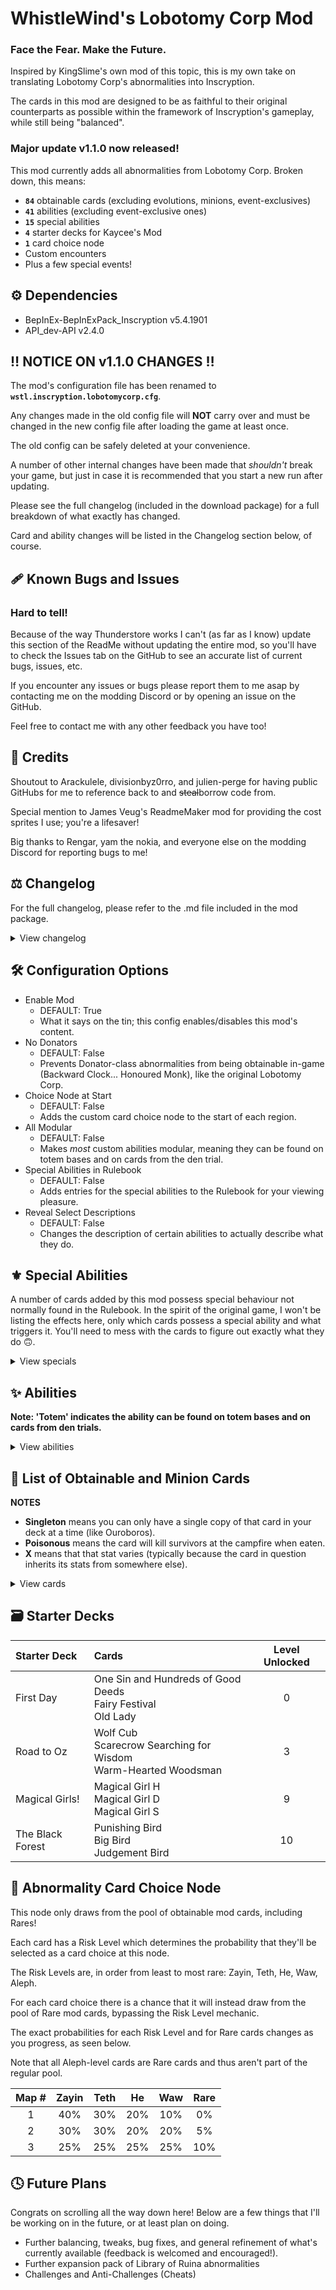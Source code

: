 # WhistleWind's Lobotomy Corp Mod

### Face the Fear. Make the Future.

Inspired by KingSlime's own mod of this topic, this is my own take on translating Lobotomy Corp's abnormalities into Inscryption.

The cards in this mod are designed to be as faithful to their original counterparts as possible within the framework of Inscryption's gameplay, while still being "balanced".

### Major update v1.1.0 now released!

This mod currently adds all abnormalities from Lobotomy Corp. Broken down, this means:
* **```84```** obtainable cards (excluding evolutions, minions, event-exclusives)
* **```41```** abilities (excluding event-exclusive ones)
* **```15```** special abilities
* **```4```** starter decks for Kaycee's Mod
* **```1```** card choice node
* Custom encounters
* Plus a few special events!

## ⚙️ Dependencies
* BepInEx-BepInExPack_Inscryption v5.4.1901
* API_dev-API v2.4.0

## ‼️ NOTICE ON v1.1.0 CHANGES ‼️
The mod's configuration file has been renamed to **```wstl.inscryption.lobotomycorp.cfg```**.

Any changes made in the old config file will **NOT** carry over and must be changed in the new config file after loading the game at least once.

The old config can be safely deleted at your convenience.

A number of other internal changes have been made that _shouldn't_ break your game, but just in case it is recommended that you start a new run after updating.

Please see the full changelog (included in the download package) for a full breakdown of what exactly has changed.

Card and ability changes will be listed in the Changelog section below, of course.

## 🩹 Known Bugs and Issues
### Hard to tell!
Because of the way Thunderstore works I can't (as far as I know) update this section of the ReadMe without updating the entire mod, so you'll have to check the Issues tab on the GitHub to see an accurate list of current bugs, issues, etc.

If you encounter any issues or bugs please report them to me asap by contacting me on the modding Discord or by opening an issue on the GitHub.

Feel free to contact me with any other feedback you have too!

## 💌 Credits
Shoutout to Arackulele, divisionbyz0rro, and julien-perge for having public GitHubs for me to reference back to and ~~steal~~borrow code from.

Special mention to James Veug's ReadmeMaker mod for providing the cost sprites I use; you're a lifesaver!

Big thanks to Rengar, yam the nokia, and everyone else on the modding Discord for reporting bugs to me!

## ⚖️ Changelog
For the full changelog, please refer to the .md file included in the mod package.
<details>
<summary>View changelog</summary>

### v1.1.0 - First Major Update(tm) (?/?/202?)
* Bug fixes
  * 
* Tweaks
  *
* Balancing

### v1.0.7 - Martyr bug fix (7/22/2022)
* Bug fixes
  * Fixed Martyr ability softlocking when there aren't any other valid cards
  * Melting Love can now be found as a rare card
  * Judgement Bird is now found as a common choice instead of a rare
* Tweaks
  * Changed sigil icons of activated abilities to better indicate their nature

### v1.0.5 & v1.0.6 - Nothing Angels patch (7/3/2022)
* Bug fixes
  * Fixed Apostles not entering Downed state when killed
  * Fixed Nothing There not being properly added to the deck
  * Fixed Apostle Spear emission not showing
  * WhiteNight event works again
* Tweaks
  * Dreaming Current now has Rampager instead of Sprinter and Hefty
  * Reverted some cards' emissions to the default colour
* Balancing
  * Select cards can no longer be used at the Campfire or Mycologists

### v1.0.3 & v1.0.4 - Mountains of Coloured Text patch (6/29/2022)
* Bug fixes
  * Fixed Assimilator ability not doing proper checks on the base Card
  * Fixed Assimilator ability not properly checking for MoSB evolutions (v1.0.4)
* Tweaks
  * Leshy's eyes now turn red during the WhiteNight event
  * Changed colour of text relating to WhiteNight event
  * Tweaked Assimilator ability OnDie trigger to be specific to MoSB

### v1.0.2 - Prayer and Bees patch (6/28/2022)
* Bug fixes
  * Fixed Queen Nest ability softlocking when Queen Bee is dropped by the Mule
* Tweaks
  * Tweaked Confession ability to make Heretic sequence smoother
* Balancing
  * Cards from the WhiteNight event no longer drop bones when killed
  * Hundreds of Good Deeds now dies if Confession is activated during a boss

### v1.0.1 - Bones and Trains patch (6/27/2022)
* Groundwork
  * Removed the fourth zero from the in-game version number to be consistent with the Thunderstore version number
* Bug Fixes
  * Fixed Boons of the Bone Lord not giving bones
  * Fixed cards not dropping bones if a copy was previously killed by The Train
  * Fixed The Train ability being free to activate
* Tweaks
  * Confession ability changed to an activated-type ability
  * Fixed an error in the README regarding The Train ability's description
  * Can no longer activate The Train ability if there are no other cards on the board
* Balancing
  * Increased The Train ability activation cost 10 --> 12

### v1.0.0 - Initial release (6/26/2022)
* Additions
  * 71 Cards
  * 38 Abilities
  * 13 Special abilities
</details>

## 🛠️ Configuration Options
* Enable Mod
  * DEFAULT: True
  * What it says on the tin; this config enables/disables this mod's content.
* No Donators
  * DEFAULT: False
  * Prevents Donator-class abnormalities from being obtainable in-game (Backward Clock... Honoured Monk), like the original Lobotomy Corp.
* Choice Node at Start
  * DEFAULT: False
  * Adds the custom card choice node to the start of each region.
* All Modular
  * DEFAULT: False
  * Makes _most_ custom abilities modular, meaning they can be found on totem bases and on cards from the den trial.
* Special Abilities in Rulebook
  * DEFAULT: False
  * Adds entries for the special abilities to the Rulebook for your viewing pleasure.
* Reveal Select Descriptions
  * DEFAULT: False
  * Changes the description of certain abilities to actually describe what they do.

## ⚜️ Special Abilities
A number of cards added by this mod possess special behaviour not normally found in the Rulebook.
In the spirit of the original game, I won't be listing the effects here, only which cards possess a special ability and what triggers it.
You'll need to mess with the cards to figure out exactly what they do 🙃.
<details>
<summary>View specials</summary>
 
|Card|Trigger|
|:-|:-|
|Nameless Fetus|Reacts to being sacrificed.|
|Bloodbath|Reacts to cards being sacrificed.|
|Magical Girl H|Reacts to cards dying.|
|Nothing There|Reacts to dying.|
|Der Freiscütz|Reacts to dealing damage.|
|Crumbling Armour|Reacts to adjacent cards.|
|Magical Girl S|Reacts to adjacent cards.|
|Mountain of Smiling Bodies|Reacts to killing cards.|
|CENSORED|Reacts to killing cards.|
|Judgement Bird|Reacts to attacking cards.|
|Today's Shy Look|Reacts to being drawn.|
|Army in Pink|Reacts to cards dying.|
|Melting Love|Reacts to taking damage.|
|Yang|Reacts to being adjacent to another card.|
|Giant Tree Sap|Reacts to being sacrificed.|
 </details>
 
## ✨ Abilities
**Note: 'Totem' indicates the ability can be found on totem bases and on cards from den trials.**
<details>
<summary>View abilities</summary>

|Name|Description|Totem|
|:-|:-|:-:|
|Punisher|When a card bearing this sigil is struck, the striker is killed.|Yes|
|Bloodfiend|When a card bearing this sigil deals damage to an opposing card, it gains 1 Health.|Yes|
|Martyr|When a card bearing this sigil dies, all allied creatures gain 2 Health.|Yes|
|Aggravating|While this card is on the board, all opposing cards gain 1 Power.||
|Team Leader|While this card is on the board, all other ally cards gain 1 Power.||
|Idol|While this card is on the board, all opposing cards lose 1 Power.||
|Conductor|When this card is played, create an Ensemble in your hand. Create an additional Ensemble in your hand at the start of your next 2 turns. An Ensemble is defined as: 0 Power, 1 Health.||
|Woodcutter|When a card moves into the space opposing this card, deal damage equal to this card's Power to it.||
|Frozen Heart|When this card dies, the killer gains 1 Health.||
|Ruler of Frost|When this card is played, create a Block of Ice in the opposing adjacent slots if they are empty. Otherwise, if the occupying card has 1 Health, kill it and create a Frozen Heart in its place. A Block of Ice and a Frozen Heart are both defined as: 0 Power, 1 Health.||
|Root|When this card is played, Vines are created on adjacent empty spaces. A Vine is defined as: 1 Power, 1 Health.|Yes|
|Broodmother|When a card bearing this sigil is struck, create a Spiderling in your hand. A Spiderling is defined as: 0 Power, 1 Health.|Yes|
|Cursed|When a card bearing this sigil dies, turn the killer into a copy of this card.||
|Healer|This card will heal a selected ally for 2 Health.||
|Queen Nest|When a card bearing this sigil is played, a Worker Bee is created in your hand. Create an additional Worker Bee whenever another card dies.||
|Bitter Enemies|A card bearing this sigil gains 1 Power when another card on this board also bears this sigil.|Yes|
|Courageous|If an adjacent card has more than 1 Health, it loses 1 Health and gains 1 Power. This effect can activate twice for a maximum of -2 Health and +2 Power. Stat changes persist until battle's end.||
|Serpent's Nest|When a card bearing this sigil is struck, a Worm is created in your hand and the striker is dealt 1 damage. A worm is defined as: 1 Power, 1 Health.|Yes|
|Assimilator|When a card bearing this sigil kills an enemy card, this card gains 1 Power and 1 Health.||
|Group Healer|While this card is on the board, all allies whose Health is below its maximum regain 1 Health at the end of the opponent's turn.||
|Reflector|When this card is struck, the striker is dealt damage equal to the striker's Power.||
|Flag Bearer|Adjacent cards gain 2 Health.||
|Grinder|This card gains the stats of the cards sacrificed to play it.||
|The Train|Activate: Pay 12 bones to kill all cards on the board, including this card. Cards killed this way do not drop bones.||
|Burning|The opposing card takes 1 damage at the end of their turn.||
|Regenerator|Adjacent cards gain 1 Health at the end of the opponent's turn.||
|Volatile|When this card dies, adjacent and opposing cards are dealt 10 damage. (identical to Detonator)|Yes|
|Gift Giver|When this card is played, create a random card in your hand.||
|Piercing|When this card strikes a card, deal 1 overkill damage if applicable.|Yes|
|Scrambler|When this card is sacrificed, add its stats onto the card it was sacrificed to, then scramble that card's stats.|Yes|
|Gardener|When an ally card dies, create a Sapling in their place. A Sapling is defined as: 0 Power, 2 Health.||
|Slime|A card bearing this sigil takes 1 less damage from attacks. Additionally, cards placed adjacent to this card are turned into Slimes.||
|Marksman|You may choose which opposing space a card bearing this sigil strikes. (identical to Sniper)||
|Protector|Adjacent cards take 1 less damage from attacks.||
|Quick Draw|When a creature moves into the space opposite this card, they take 1 damage.||
|Alchemist|Activate: Pay 3 bones to discard your current hand and draw cards equal to the number of cards discarded.||
|Time Machine|Activate: End the current battle or phase and remove this card from the player's deck. Remove an additional card from the deck based on their power level.||
|Clothes Made of Nettles|When a card bearing this sigil is played, create random Brothers in empty slots on the owner's side of the board. This card gains special abilities depending on what Brothers are on the board.||
|Spores|Adjacent cards gain 1 Spore and take damage equal to their Spore at the end of each turn. If a card with Spore is killed, create a Spore Mold Creature in that card's slot whose stats are equal to the card's Spore.||
|Witness|Activate: Pay 2 bones to increase a selected card's Health by 2 and increase their taken damage by 1. This effect stacks up to 3 times per card.||
|Corrector|A card bearing this sigil has its stats changed based on its cost. Higher costs yield higher overall stats.|Yes|
|Apostle|*Thou wilt abandon flesh and be born again.*|||
|True Saviour|*My story is nowhere, unknown to all.*|||
|Confession and Pentinence|*Activate: Keep faith with unwavering resolve.*|||
</details>

## 📜 List of Obtainable and Minion Cards
**NOTES**
* **Singleton** means you can only have a single copy of that card in your deck  at a time (like Ouroboros).
* **Poisonous** means the card will kill survivors at the campfire when eaten.
* **X** means that that stat varies (typically because the card in question inherits its stats from somewhere else).
<details>
<summary>View cards</summary>

|Name|Power|Health|Cost|Sigils|Traits|Tribes|
|:-|:-:|:-:|:-:|:-:|:-:|:-:|
|Standard Training-Dummy Rabbit|0|1|<img align="center" src="https://i.imgur.com/GeMgIce.png"><img align="center" src="https://i.imgur.com/g6cUUvP.png">||||
|Scorched Girl|1|1|<img align="center" src="https://i.imgur.com/GeMgIce.png"><img align="center" src="https://i.imgur.com/jnK5NEz.png">|Volatile|||
|One Sin and Hundreds of Good Deeds|0|1|<img align="center" src="https://i.imgur.com/GeMgIce.png"><img align="center" src="https://i.imgur.com/czecyiH.png">|Martyr|||
|Magical Girl H|2|2|<img align="center" src="https://i.imgur.com/H6vESv7.png"><img align="center" src="https://i.imgur.com/UENa3ep.png">||Singleton||
|⤷ The Queen of Hatred|7|2|<img align="center" src="https://i.imgur.com/H6vESv7.png"><img align="center" src="https://i.imgur.com/UENa3ep.png">|Airborne|Singleton||
|Happy Teddy Bear|3|2|<img align="center" src="https://i.imgur.com/GeMgIce.png"><img align="center" src="https://i.imgur.com/cEvPoTk.png">|Stinky|||
|Red Shoes|0|3|<img align="center" src="https://i.imgur.com/H6vESv7.png"><img align="center" src="https://i.imgur.com/UENa3ep.png">|Sharp Quills<br>Guardian|||
|Theresia|0|2|<img align="center" src="https://i.imgur.com/H6vESv7.png"><img align="center" src="https://i.imgur.com/vIrzRRC.png">|Healer|||
|Old Lady|1|2|<img align="center" src="https://i.imgur.com/GeMgIce.png"><img align="center" src="https://i.imgur.com/czecyiH.png">|Stinky|||
|Nameless Fetus|0|1|<img align="center" src="https://i.imgur.com/GeMgIce.png"><img align="center" src="https://i.imgur.com/o1qsSmA.png">|Worthy Sacrifice<br>Undying|Goat||
|The Lady Facing the Wall|0|2|<img align="center" src="https://i.imgur.com/H6vESv7.png"><img align="center" src="https://i.imgur.com/UENa3ep.png">|Punisher|||
|Nothing There|1|1|<img align="center" src="https://i.imgur.com/H6vESv7.png"><img align="center" src="https://i.imgur.com/vIrzRRC.png">||Rare||
|The Lady Facing the Wall|0|2|<img align="center" src="https://i.imgur.com/H6vESv7.png"><img align="center" src="https://i.imgur.com/UENa3ep.png">|Punisher|||
|1.76 MHz|0|3|<img align="center" src="https://i.imgur.com/H6vESv7.png"><img align="center" src="https://i.imgur.com/UENa3ep.png">|Leader<br>Annoying|||
|Singing Machine|0|4|<img align="center" src="https://i.imgur.com/H6vESv7.png"><img align="center" src="https://i.imgur.com/vIrzRRC.png">|Team Leader<br>Aggravating|||
|The Silent Orchestra|2|6|<img align="center" src="https://i.imgur.com/H6vESv7.png"><img align="center" src="https://i.imgur.com/nR7Ce9J.png">|Conductor|Rare||
|⤷ Chairs|0|2||Leader|||
|Warm-Hearted Woodsman|2|3|<img align="center" src="https://i.imgur.com/H6vESv7.png"><img align="center" src="https://i.imgur.com/vIrzRRC.png">|Woodcutter|||
|The Snow Queen|0|2|<img align="center" src="https://i.imgur.com/GeMgIce.png"><img align="center" src="https://i.imgur.com/r1Q62Ck.png">|Frost Ruler|||
|⤷ Frozen Heart|0|1||Frozen Heart|||
|⤷ Block of Ice|0|1|||||
|Big Bird|2|4|<img align="center" src="https://i.imgur.com/H6vESv7.png"><img align="center" src="https://i.imgur.com/vIrzRRC.png">||Singleton|Avian|
|All-Around Helper|1|3|<img align="center" src="https://i.imgur.com/H6vESv7.png"><img align="center" src="https://i.imgur.com/vIrzRRC.png">|Sprinter<br>Bifurcated Strike|||
|Snow White's Apple|1|3|<img align="center" src="https://i.imgur.com/GeMgIce.png"><img align="center" src="https://i.imgur.com/jnK5NEz.png">|Roots|||
|Thorny Vines|0|1||Sharp Quills|||
|Spider Bud|0|2|<img align="center" src="https://i.imgur.com/GeMgIce.png"><img align="center" src="https://i.imgur.com/iJN52Ow.png">|Broodmother||Insect|
|Spiderling|0|1||Fledgling||Insect|
|⤷ Spider Brood|1|3||||Insect|
|Beauty and the Beast|1|1|<img align="center" src="https://i.imgur.com/H6vESv7.png"><img align="center" src="https://i.imgur.com/UENa3ep.png">|Cursed||Hooved<br>Insect|
|Plague Doctor|0|3|<img align="center" src="https://i.imgur.com/GeMgIce.png"><img align="center" src="https://i.imgur.com/jnK5NEz.png">|Airborne<br>Healer|Singleton||
|Don't Touch Me|0|1|<img align="center" src="https://i.imgur.com/GeMgIce.png"><img align="center" src="https://i.imgur.com/czecyiH.png">|Punisher<br>Guardian|||
|Rudolta of the Sleigh|2|3|<img align="center" src="https://i.imgur.com/H6vESv7.png"><img align="center" src="https://i.imgur.com/vIrzRRC.png">|Sprinter<br>Gift Giver||Hooved|
|Queen Bee|0|5|<img align="center" src="https://i.imgur.com/H6vESv7.png"><img align="center" src="https://i.imgur.com/vIrzRRC.png">|Queen Nest||Insect|
|⤷ Worker Bee|1|1||||Insect|
|Bloodbath|0|3|<img align="center" src="https://i.imgur.com/H6vESv7.png"><img align="center" src="https://i.imgur.com/UENa3ep.png">||Goat||
|Opened Can of WellCheers|1|1|<img align="center" src="https://i.imgur.com/H6vESv7.png"><img align="center" src="https://i.imgur.com/UENa3ep.png">|Sprinter<br>Waterborne|||
|Alriune|4|5|<img align="center" src="https://i.imgur.com/H6vESv7.png"><img align="center" src="https://i.imgur.com/nR7Ce9J.png">|Sprinter||Hooved|
|Forsaken Murderer|4|1|<img align="center" src="https://i.imgur.com/GeMgIce.png"><img align="center" src="https://i.imgur.com/cEvPoTk.png">||||
|Child of the Galaxy|1|4|<img align="center" src="https://i.imgur.com/H6vESv7.png"><img align="center" src="https://i.imgur.com/vIrzRRC.png">|Flag Bearer<br>Bone Digger|||
|Punishing Bird|1|1|<img align="center" src="https://i.imgur.com/H6vESv7.png"><img align="center" src="https://i.imgur.com/UENa3ep.png">|Flying<br>Punisher|Singleton|Avian|
|Little Red Riding Hooded Mercenary|2|3|<img align="center" src="https://i.imgur.com/H6vESv7.png"><img align="center" src="https://i.imgur.com/vIrzRRC.png">|Marksman<br>Bitter Enemies|||
|Big and Will be Bad Wolf|3|2|<img align="center" src="https://i.imgur.com/H6vESv7.png"><img align="center" src="https://i.imgur.com/vIrzRRC.png">|Bitter Enemies||Canine|
|You're Bald...|1|1|<img align="center" src="https://i.imgur.com/GeMgIce.png"><img align="center" src="https://i.imgur.com/jnK5NEz.png">|Fecundity|||
|Fragment of the Universe|1|3|<img align="center" src="https://i.imgur.com/H6vESv7.png"><img align="center" src="https://i.imgur.com/UENa3ep.png">|Piercing|||
|Crumbling Armour|0|4|<img align="center" src="https://i.imgur.com/GeMgIce.png"><img align="center" src="https://i.imgur.com/r1Q62Ck.png">|Courageous|||
|Judgement Bird|1|1|<img align="center" src="https://i.imgur.com/H6vESv7.png"><img align="center" src="https://i.imgur.com/vIrzRRC.png">|Marksman|Singleton|Avian|
|Apocalypse Bird|10|3|<img align="center" src="https://i.imgur.com/H6vESv7.png"><img align="center" src="https://i.imgur.com/1c6PTpq.png">|Omni Strike|Rare<br>Singleton|Avian|
|Magical Girl D|0|3|<img align="center" src="https://i.imgur.com/H6vESv7.png"><img align="center" src="https://i.imgur.com/vIrzRRC.png">|Fledgling|Singleton||
|⤷ The King of Greed|4|5|<img align="center" src="https://i.imgur.com/H6vESv7.png"><img align="center" src="https://i.imgur.com/vIrzRRC.png">|Hefty|Singleton||
|The Little Prince|1|4|<img align="center" src="https://i.imgur.com/H6vESv7.png"><img align="center" src="https://i.imgur.com/vIrzRRC.png">|Spores|||
|⤷ Spore Mold Creature|X|X|||||
|Laetitia|1|2|<img align="center" src="https://i.imgur.com/H6vESv7.png"><img align="center" src="https://i.imgur.com/UENa3ep.png">|Gift Giver|||
|Laetitia's Friend|2|2|<img align="center" src="https://i.imgur.com/GeMgIce.png"><img align="center" src="https://i.imgur.com/iJN52Ow.png">|||Insect|
|Funeral of the Dead Butterflies|2|2|<img align="center" src="https://i.imgur.com/H6vESv7.png"><img align="center" src="https://i.imgur.com/vIrzRRC.png">|Bifurcated Strike|Rare||
|Dream of a Black Swan|2|5|<img align="center" src="https://i.imgur.com/H6vESv7.png"><img align="center" src="https://i.imgur.com/jnK5NEz.png">|Clothes Made of Nettles|Rare|Avian|
|⤷ First Brother|0|1|<img align="center" src="https://i.imgur.com/H6vESv7.png"><img align="center" src="https://i.imgur.com/g6cUUvP.png">|Double Strike|||
|⤷ Second Brother|0|2|<img align="center" src="https://i.imgur.com/H6vESv7.png"><img align="center" src="https://i.imgur.com/g6cUUvP.png">||||
|⤷ Third Brother|0|3|<img align="center" src="https://i.imgur.com/H6vESv7.png"><img align="center" src="https://i.imgur.com/g6cUUvP.png">|Reflector|||
|⤷ Fourth Brother|0|1|<img align="center" src="https://i.imgur.com/H6vESv7.png"><img align="center" src="https://i.imgur.com/g6cUUvP.png">|Touch of Death|||
|⤷ Fifth Brother|0|2|<img align="center" src="https://i.imgur.com/H6vESv7.png"><img align="center" src="https://i.imgur.com/g6cUUvP.png">|Sharp Quills|||
|⤷ Sixth Brother|0|2|<img align="center" src="https://i.imgur.com/H6vESv7.png"><img align="center" src="https://i.imgur.com/g6cUUvP.png">|Stinky|||
|The Dreaming Current|3|2|<img align="center" src="https://i.imgur.com/H6vESv7.png"><img align="center" src="https://i.imgur.com/vIrzRRC.png">|Rampager|||
|The Burrowing Heaven|0|2|<img align="center" src="https://i.imgur.com/GeMgIce.png"><img align="center" src="https://i.imgur.com/jnK5NEz.png">||||
|Magical Girl S|2|4|<img align="center" src="https://i.imgur.com/H6vESv7.png"><img align="center" src="https://i.imgur.com/vIrzRRC.png">|Protector|Rare<br>Singleton||
|⤷ The Knight of Despair|2|4|<img align="center" src="https://i.imgur.com/H6vESv7.png"><img align="center" src="https://i.imgur.com/vIrzRRC.png">|Bifurcated Strike<br>Piercing|Rare<br>Singleton||
|The Naked Nest|0|2|<img align="center" src="https://i.imgur.com/GeMgIce.png"><img align="center" src="https://i.imgur.com/iJN52Ow.png">|Serpent's Nest|Poisonous||
|⤷ Naked Worm|1|1|||||
|Mountain of Smiling Bodies|2|1|<img align="center" src="https://i.imgur.com/H6vESv7.png"><img align="center" src="https://i.imgur.com/vIrzRRC.png">|Assimilator|Rare||
|Schadenfreude|0|1|<img align="center" src="https://i.imgur.com/GeMgIce.png"><img align="center" src="https://i.imgur.com/iJN52Ow.png">|Quick Draw<br>Touch of Death|||
|The Heart of Aspiration|1|2|<img align="center" src="https://i.imgur.com/H6vESv7.png"><img align="center" src="https://i.imgur.com/UENa3ep.png">|Leader|||
|Notes from a Crazed Researcher|0|3|<img align="center" src="https://i.imgur.com/H6vESv7.png"><img align="center" src="https://i.imgur.com/UENa3ep.png">|Flag Bearer<br>Volatile|||
|Flesh Idol|0|4|<img align="center" src="https://i.imgur.com/GeMgIce.png"><img align="center" src="https://i.imgur.com/r1Q62Ck.png">|Group Healer<br>Annoying|||
|Giant Tree Sap|0|2|x4|<img align="center" src="https://i.imgur.com/GeMgIce.png"><img align="center" src="https://i.imgur.com/iJN52Ow.png">|Morsel<br>Undying||
|Mirror of Adjustment|M|1|<img align="center" src="https://i.imgur.com/H6vESv7.png"><img align="center" src="https://i.imgur.com/UENa3ep.png">|Woodcutter|||
|Shelter from the 27th of March|0|1|<img align="center" src="https://i.imgur.com/GeMgIce.png"><img align="center" src="https://i.imgur.com/jnK5NEz.png">|Aggravating<br>Repulsive|||
|Fairy Festival|1|1|<img align="center" src="https://i.imgur.com/H6vESv7.png"><img align="center" src="https://i.imgur.com/UENa3ep.png">|Bloodfiend|||
|Meat Lantern|1|2|<img align="center" src="https://i.imgur.com/H6vESv7.png"><img align="center" src="https://i.imgur.com/vIrzRRC.png">|Punisher<br>Mighty Leap|||
|We can Change Anything|0|1|<img align="center" src="https://i.imgur.com/H6vESv7.png"><img align="center" src="https://i.imgur.com/UENa3ep.png">|Grinder|||
|Express Train to Hell|0|1||The Train|Rare<br>Singleton||
|Scarecrow Searching for Wisdom|1|2|<img align="center" src="https://i.imgur.com/GeMgIce.png"><img align="center" src="https://i.imgur.com/o1qsSmA.png">|Bloodfiend|||
|Dimensional Refraction Variant|4|4|<img align="center" src="https://i.imgur.com/H6vESv7.png"><img align="center" src="https://i.imgur.com/nR7Ce9J.png">|Amorphous|||
|CENSORED|6|2|<img align="center" src="https://i.imgur.com/H6vESv7.png"><img align="center" src="https://i.imgur.com/1c6PTpq.png">|Bloodfiend|Rare||
|⤷ CENSORED|X|X|||||
|Skin Prophecy|0|2|<img align="center" src="https://i.imgur.com/H6vESv7.png"><img align="center" src="https://i.imgur.com/UENa3ep.png">|Witness|||
|Portrait of Another World|0|4|<img align="center" src="https://i.imgur.com/H6vESv7.png"><img align="center" src="https://i.imgur.com/UENa3ep.png">|Reflector|||
|Today's Shy Look|1|2|<img align="center" src="https://i.imgur.com/H6vESv7.png"><img align="center" src="https://i.imgur.com/UENa3ep.png">||||
|Blue Star|0|4|<img align="center" src="https://i.imgur.com/H6vESv7.png"><img align="center" src="https://i.imgur.com/1c6PTpq.png">|Fledgling(2)|Rare<br>Singleton||
|⤷ Blue Star|1|4|<img align="center" src="https://i.imgur.com/H6vESv7.png"><img align="center" src="https://i.imgur.com/1c6PTpq.png">|Assimilator<br>Omni Strike<br>Idol|Rare<br>Singleton||
|You Must be Happy|0|2|<img align="center" src="https://i.imgur.com/GeMgIce.png"><img align="center" src="https://i.imgur.com/czecyiH.png">|Scrambler|||
|Luminous Bracelet|0|1|<img align="center" src="https://i.imgur.com/GeMgIce.png"><img align="center" src="https://i.imgur.com/jnK5NEz.png">|Regenerator|||
|Behaviour Adjustment|0|1|<img align="center" src="https://i.imgur.com/GeMgIce.png"><img align="center" src="https://i.imgur.com/iJN52Ow.png">|Corrector|||
|Old Faith and Promise|0|1|<img align="center" src="https://i.imgur.com/GeMgIce.png"><img align="center" src="https://i.imgur.com/czecyiH.png">|Alchemist|||
|Porccubus|1|2|<img align="center" src="https://i.imgur.com/GeMgIce.png"><img align="center" src="https://i.imgur.com/o1qsSmA.png">|Touch of Death|Poisonous||
|Void Dream|0|1|<img align="center" src="https://i.imgur.com/H6vESv7.png"><img align="center" src="https://i.imgur.com/UENa3ep.png">|Fledgling<br>Flying||Hooved|
|⤷ Void Dream|2|2|<img align="center" src="https://i.imgur.com/H6vESv7.png"><img align="center" src="https://i.imgur.com/vIrzRRC.png">|Stinky<br>Flying||Hooved<br>Avian|
|Grave of Cherry Blossoms|0|2|<img align="center" src="https://i.imgur.com/H6vESv7.png"><img align="center" src="https://i.imgur.com/UENa3ep.png">|Sharp Quills<br>Bloodfiend||
|The Firebird|1|3|<img align="center" src="https://i.imgur.com/H6vESv7.png"><img align="center" src="https://i.imgur.com/vIrzRRC.png">|Burning<br>Flying||Avian|
|Yin|0|3|<img align="center" src="https://i.imgur.com/H6vESv7.png"><img align="center" src="https://i.imgur.com/UENa3ep.png">|Regenerator|Singleton||
|Yang|2|3|<img align="center" src="https://i.imgur.com/H6vESv7.png"><img align="center" src="https://i.imgur.com/vIrzRRC.png">|Strafe<br>Waterborne|Singleton||
|Backward Clock|0|1||Time Machine|Rare<br>Singleton||
|Il Pianto della Luna|1|7|<img align="center" src="https://i.imgur.com/H6vESv7.png"><img align="center" src="https://i.imgur.com/nR7Ce9J.png">|Group Healer|||
|Army in Pink|2|2|<img align="center" src="https://i.imgur.com/H6vESv7.png"><img align="center" src="https://i.imgur.com/vIrzRRC.png">|Fecundity<br>Protector|Rare||
|Ppodae|1|1|<img align="center" src="https://i.imgur.com/GeMgIce.png"><img align="center" src="https://i.imgur.com/iJN52Ow.png">|Stinky<br>Fledgling||Canine|
|⤷ Ppodae|3|2|<img align="center" src="https://i.imgur.com/GeMgIce.png"><img align="center" src="https://i.imgur.com/cEvPoTk.png">|Stinky||Canine|
|Parasite Tree|0|3|<img align="center" src="https://i.imgur.com/H6vESv7.png"><img align="center" src="https://i.imgur.com/vIrzRRC.png">|Gardener|||
|⤷ Sapling|1|2|||||
|Melting Love|4|2|<img align="center" src="https://i.imgur.com/H6vESv7.png"><img align="center" src="https://i.imgur.com/nR7Ce9J.png">|Made of Slime|Rare<br>Poisonous||
|⤷ Slime|X|X||Made of Slime|||
|Honoured Monk|2|1|<img align="center" src="https://i.imgur.com/H6vESv7.png"><img align="center" src="https://i.imgur.com/vIrzRRC.png">|Fledgling|||
|⤷ Clouded Monk|4|2|<img align="center" src="https://i.imgur.com/H6vESv7.png"><img align="center" src="https://i.imgur.com/nR7Ce9J.png">||||
</details>

## 🗃️ Starter Decks
|Starter Deck|Cards|Level Unlocked|
|:-|:-|:-:|
|First Day|One Sin and Hundreds of Good Deeds<br>Fairy Festival<br>Old Lady|0|
|Road to Oz|Wolf Cub<br>Scarecrow Searching for Wisdom<br>Warm-Hearted Woodsman|3|
|Magical Girls!|Magical Girl H<br>Magical Girl D<br>Magical Girl S|9|
|The Black Forest|Punishing Bird<br>Big Bird<br>Judgement Bird|10|

## 📇 Abnormality Card Choice Node
This node only draws from the pool of obtainable mod cards, including Rares!

Each card has a Risk Level which determines the probability that they'll be selected as a card choice at this node.

The Risk Levels are, in order from least to most rare: Zayin, Teth, He, Waw, Aleph.

For each card choice there is a chance that it will instead draw from the pool of Rare mod cards, bypassing the Risk Level mechanic.

The exact probabilities for each Risk Level and for Rare cards changes as you progress, as seen below.

Note that all Aleph-level cards are Rare cards and thus aren't part of the regular pool.

|Map #|Zayin|Teth|He|Waw|Rare|
|:-:|:-:|:-:|:-:|:-:|:-:|
|1|40%|30%|20%|10%|0%|
|2|30%|30%|20%|20%|5%|
|3|25%|25%|25%|25%|10%|

## 🕓 Future Plans
Congrats on scrolling all the way down here! Below are a few things that I'll be working on in the future, or at least plan on doing.

* Further balancing, tweaks, bug fixes, and general refinement of what's currently available (feedback is welcomed and encouraged!).
* Further expansion pack of Library of Ruina abnormalities
* Challenges and Anti-Challenges (Cheats)

<!---
* Custom challenges.
* Ordeal battle node? Depends on whether ordeals are abnormalities or not, I'll have to check the _Lore_.
* Items?? Possibily convert some tool abnormalities into items (or not, I'll figure it out).
* Maybe bosses??? they can't be _that_ hard to make and implement, I'm sure. --->
